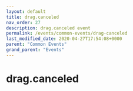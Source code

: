 ```yaml
---
layout: default
title: drag.canceled 
nav_order: 27
description: drag.canceled event
permalink: /events/common-events/drag-canceled
last_modified_date: 2020-04-27T17:54:08+0000
parent: "Common Events"
grand_parent: "Events"
---
```


# drag.canceled

